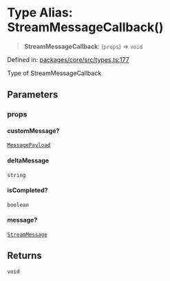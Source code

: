 # Type Alias: StreamMessageCallback()

> **StreamMessageCallback**: (`props`) => `void`

Defined in: [packages/core/src/types.ts:177](https://github.com/GeoDaCenter/openassistant/blob/0f7bf760e453a1735df9463dc799b04ee2f630fd/packages/core/src/types.ts#L177)

Type of StreamMessageCallback

## Parameters

### props

#### customMessage?

[`MessagePayload`](MessagePayload.md)

#### deltaMessage

`string`

#### isCompleted?

`boolean`

#### message?

[`StreamMessage`](StreamMessage.md)

## Returns

`void`
